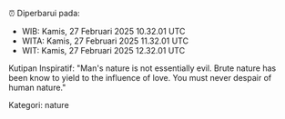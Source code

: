 ⏰ Diperbarui pada:
- WIB: Kamis, 27 Februari 2025 10.32.01 UTC
- WITA: Kamis, 27 Februari 2025 11.32.01 UTC
- WIT: Kamis, 27 Februari 2025 12.32.01 UTC

Kutipan Inspiratif:
"Man's nature is not essentially evil. Brute nature has been know to yield to the influence of love. You must never despair of human nature."


Kategori: nature

